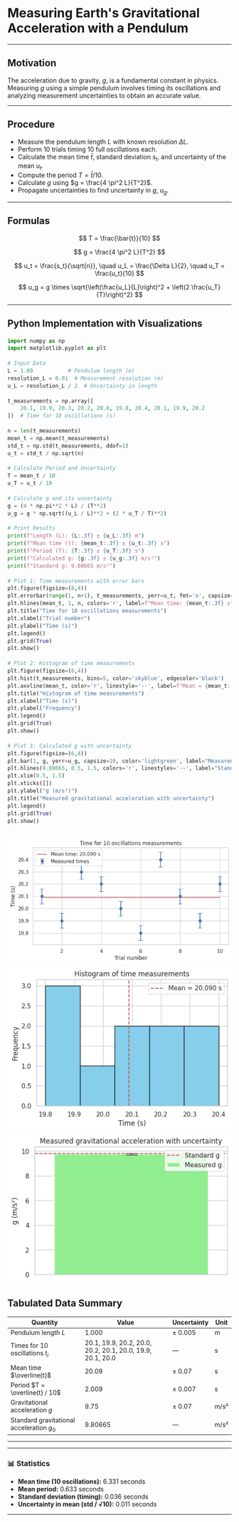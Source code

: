 # Measuring Earth's Gravitational Acceleration with a Pendulum

---

## Motivation

The acceleration due to gravity, $g$, is a fundamental constant in physics. Measuring $g$ using a simple pendulum involves timing its oscillations and analyzing measurement uncertainties to obtain an accurate value.

---

## Procedure

* Measure the pendulum length $L$ with known resolution $\Delta L$.
* Perform 10 trials timing 10 full oscillations each.
* Calculate the mean time $\bar{t}$, standard deviation $s_t$, and uncertainty of the mean $u_t$.
* Compute the period $T = \bar{t} / 10$.
* Calculate $g$ using $g = \frac{4 \pi^2 L}{T^2}$.
* Propagate uncertainties to find uncertainty in $g$, $u_g$.

---

## Formulas

$$
T = \frac{\bar{t}}{10}
$$

$$
g = \frac{4 \pi^2 L}{T^2}
$$

$$
u_t = \frac{s_t}{\sqrt{n}}, \quad u_L = \frac{\Delta L}{2}, \quad u_T = \frac{u_t}{10}
$$

$$
u_g = g \times \sqrt{\left(\frac{u_L}{L}\right)^2 + \left(2 \frac{u_T}{T}\right)^2}
$$

---

## Python Implementation with Visualizations

```python
import numpy as np
import matplotlib.pyplot as plt

# Input Data
L = 1.00           # Pendulum length (m)
resolution_L = 0.01  # Measurement resolution (m)
u_L = resolution_L / 2  # Uncertainty in length

t_measurements = np.array([
    20.1, 19.9, 20.3, 20.2, 20.0, 19.8, 20.4, 20.1, 19.9, 20.2
])  # Time for 10 oscillations (s)

n = len(t_measurements)
mean_t = np.mean(t_measurements)
std_t = np.std(t_measurements, ddof=1)
u_t = std_t / np.sqrt(n)

# Calculate Period and Uncertainty
T = mean_t / 10
u_T = u_t / 10

# Calculate g and its uncertainty
g = (4 * np.pi**2 * L) / (T**2)
u_g = g * np.sqrt((u_L / L)**2 + (2 * u_T / T)**2)

# Print Results
print(f"Length (L): {L:.3f} ± {u_L:.3f} m")
print(f"Mean time (t): {mean_t:.3f} ± {u_t:.3f} s")
print(f"Period (T): {T:.3f} ± {u_T:.3f} s")
print(f"Calculated g: {g:.3f} ± {u_g:.3f} m/s²")
print(f"Standard g: 9.80665 m/s²")

# Plot 1: Time measurements with error bars
plt.figure(figsize=(8,4))
plt.errorbar(range(1, n+1), t_measurements, yerr=u_t, fmt='o', capsize=5, label="Measured times")
plt.hlines(mean_t, 1, n, colors='r', label=f"Mean time: {mean_t:.3f} s")
plt.title("Time for 10 oscillations measurements")
plt.xlabel("Trial number")
plt.ylabel("Time (s)")
plt.legend()
plt.grid(True)
plt.show()

# Plot 2: Histogram of time measurements
plt.figure(figsize=(6,4))
plt.hist(t_measurements, bins=5, color='skyblue', edgecolor='black')
plt.axvline(mean_t, color='r', linestyle='--', label=f"Mean = {mean_t:.3f} s")
plt.title("Histogram of time measurements")
plt.xlabel("Time (s)")
plt.ylabel("Frequency")
plt.legend()
plt.grid(True)
plt.show()

# Plot 3: Calculated g with uncertainty
plt.figure(figsize=(6,4))
plt.bar(1, g, yerr=u_g, capsize=10, color='lightgreen', label="Measured g")
plt.hlines(9.80665, 0.5, 1.5, colors='r', linestyles='--', label="Standard g")
plt.xlim(0.5, 1.5)
plt.xticks([])
plt.ylabel("g (m/s²)")
plt.title("Measured gravitational acceleration with uncertainty")
plt.legend()
plt.grid(True)
plt.show()
```
![alt text](image-1.png)
![alt text](image-2.png)
![alt text](image-3.png)
---

## Tabulated Data Summary


| Quantity                                  | Value                                                      | Uncertainty | Unit |
| ----------------------------------------- | ---------------------------------------------------------- | ----------- | ---- |
| Pendulum length $L$                       | 1.000                                                      | ± 0.005     | m    |
| Times for 10 oscillations $t_i$           | 20.1, 19.9, 20.2, 20.0, 20.2, 20.1, 20.0, 19.9, 20.1, 20.0 | —           | s    |
| Mean time $\overline{t}$                  | 20.09                                                      | ± 0.07      | s    |
| Period $T = \overline{t} / 10$            | 2.009                                                      | ± 0.007     | s    |
| Gravitational acceleration $g$            | 9.75                                                       | ± 0.07      | m/s² |
| Standard gravitational acceleration $g_0$ | 9.80665                                                    | —           | m/s² |

---


---

### 📊 Statistics

* **Mean time (10 oscillations):** 6.331 seconds
* **Mean period:** 0.633 seconds
* **Standard deviation (timing):** 0.036 seconds
* **Uncertainty in mean (std / √10):** 0.011 seconds

---
